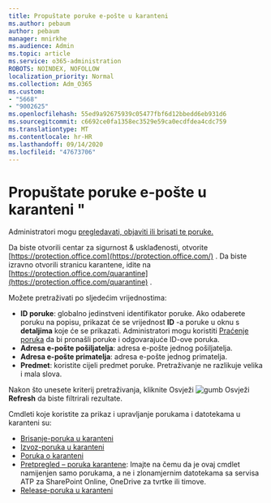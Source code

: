 ```yaml
---
title: Propuštate poruke e-pošte u karanteni
ms.author: pebaum
author: pebaum
manager: mnirkhe
ms.audience: Admin
ms.topic: article
ms.service: o365-administration
ROBOTS: NOINDEX, NOFOLLOW
localization_priority: Normal
ms.collection: Adm_O365
ms.custom:
- "5668"
- "9002625"
ms.openlocfilehash: 55ed9a92675939c05477fbf6d12bbedd6eb931d6
ms.sourcegitcommit: c6692ce0fa1358ec3529e59ca0ecdfdea4cdc759
ms.translationtype: MT
ms.contentlocale: hr-HR
ms.lasthandoff: 09/14/2020
ms.locfileid: "47673706"
---
```

# <a name="missing-emails-in-quarantine"></a>Propuštate poruke e-pošte u karanteni "

Administratori mogu [pregledavati, objaviti ili brisati te poruke.](https://docs.microsoft.com/microsoft-365/security/office-365-security/manage-quarantined-messages-and-files?view=o365-worldwide)

Da biste otvorili centar za sigurnost & usklađenosti, otvorite [https://protection.office.com](https://protection.office.com/) . Da biste izravno otvorili stranicu karantene, idite na [https://protection.office.com/quarantine](https://protection.office.com/quarantine) .  

Možete pretraživati po sljedećim vrijednostima:  

- **ID poruke**: globalno jedinstveni identifikator poruke. Ako odaberete poruku na popisu, prikazat će se vrijednost  **ID**  -a poruke u oknu s  **detaljima**  koje će se prikazati. Administratori mogu koristiti [Praćenje poruka](https://docs.microsoft.com/microsoft-365/security/office-365-security/message-trace-scc?view=o365-worldwide) da bi pronašli poruke i odgovarajuće ID-ove poruka.
- **Adresa e-pošte pošiljatelja**: adresa e-pošte jednog pošiljatelja.
- **Adresa e-pošte primatelja**: adresa e-pošte jednog primatelja.
- **Predmet**: koristite cijeli predmet poruke. Pretraživanje ne razlikuje velika i mala slova.

Nakon što unesete kriterij pretraživanja, kliknite Osvježi ![ gumb Osvježi ](https://docs.microsoft.com/microsoft-365/media/scc-quarantine-refresh.png?view=o365-worldwide) **Refresh** da biste filtrirali rezultate.  

Cmdleti koje koristite za prikaz i upravljanje porukama i datotekama u karanteni su:
- [Brisanje-poruka u karanteni](https://docs.microsoft.com/powershell/module/exchange/delete-quarantinemessage)
- [Izvoz-poruka u karanteni](https://docs.microsoft.com/powershell/module/exchange/export-quarantinemessage)
- [Poruka o karanteni](https://docs.microsoft.com/powershell/module/exchange/get-quarantinemessage)
- [Pretpregled – poruka karantene](https://docs.microsoft.com/powershell/module/exchange/preview-quarantinemessage): Imajte na čemu da je ovaj cmdlet namijenjen samo porukama, a ne i zlonamjernim datotekama sa servisa ATP za SharePoint Online, OneDrive za tvrtke ili timove.
- [Release-poruka u karanteni](https://docs.microsoft.com/powershell/module/exchange/release-quarantinemessage)